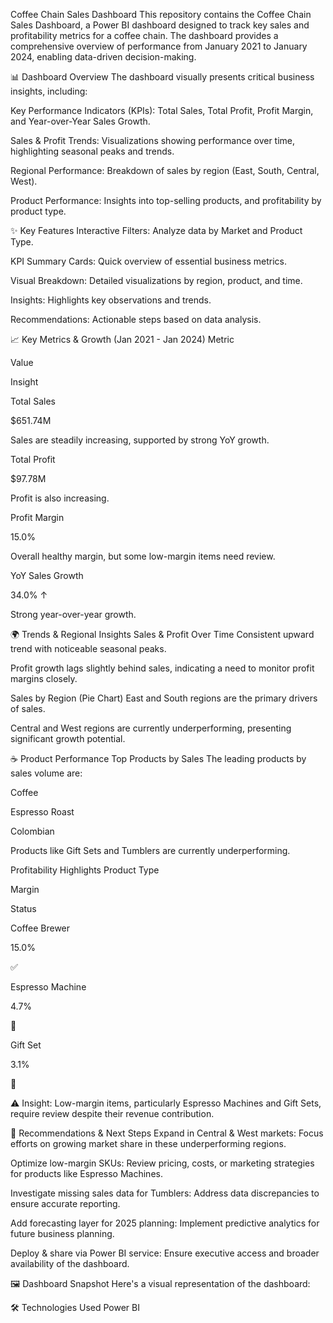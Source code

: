 Coffee Chain Sales Dashboard
This repository contains the Coffee Chain Sales Dashboard, a Power BI dashboard designed to track key sales and profitability metrics for a coffee chain. The dashboard provides a comprehensive overview of performance from January 2021 to January 2024, enabling data-driven decision-making.

📊 Dashboard Overview
The dashboard visually presents critical business insights, including:

Key Performance Indicators (KPIs): Total Sales, Total Profit, Profit Margin, and Year-over-Year Sales Growth.

Sales & Profit Trends: Visualizations showing performance over time, highlighting seasonal peaks and trends.

Regional Performance: Breakdown of sales by region (East, South, Central, West).

Product Performance: Insights into top-selling products, and profitability by product type.

✨ Key Features
Interactive Filters: Analyze data by Market and Product Type.

KPI Summary Cards: Quick overview of essential business metrics.

Visual Breakdown: Detailed visualizations by region, product, and time.

Insights: Highlights key observations and trends.

Recommendations: Actionable steps based on data analysis.

📈 Key Metrics & Growth (Jan 2021 - Jan 2024)
Metric

Value

Insight

Total Sales

$651.74M

Sales are steadily increasing, supported by strong YoY growth.

Total Profit

$97.78M

Profit is also increasing.

Profit Margin

15.0%

Overall healthy margin, but some low-margin items need review.

YoY Sales Growth

34.0% ↑

Strong year-over-year growth.

🌍 Trends & Regional Insights
Sales & Profit Over Time
Consistent upward trend with noticeable seasonal peaks.

Profit growth lags slightly behind sales, indicating a need to monitor profit margins closely.

Sales by Region (Pie Chart)
East and South regions are the primary drivers of sales.

Central and West regions are currently underperforming, presenting significant growth potential.

☕ Product Performance
Top Products by Sales
The leading products by sales volume are:

Coffee

Espresso Roast

Colombian

Products like Gift Sets and Tumblers are currently underperforming.

Profitability Highlights
Product Type

Margin

Status

Coffee Brewer

15.0%

✅

Espresso Machine

4.7%

🔻

Gift Set

3.1%

🔻

⚠️ Insight: Low-margin items, particularly Espresso Machines and Gift Sets, require review despite their revenue contribution.

🚀 Recommendations & Next Steps
Expand in Central & West markets: Focus efforts on growing market share in these underperforming regions.

Optimize low-margin SKUs: Review pricing, costs, or marketing strategies for products like Espresso Machines.

Investigate missing sales data for Tumblers: Address data discrepancies to ensure accurate reporting.

Add forecasting layer for 2025 planning: Implement predictive analytics for future business planning.

Deploy & share via Power BI service: Ensure executive access and broader availability of the dashboard.

🖼️ Dashboard Snapshot
Here's a visual representation of the dashboard:

🛠️ Technologies Used
Power BI
